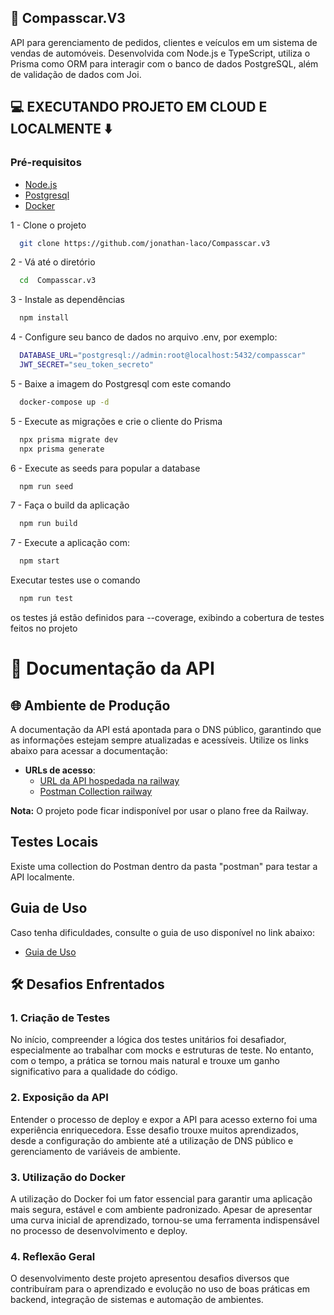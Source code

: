 ## 🚗 Compasscar.V3

API para gerenciamento de pedidos, clientes e veículos em um sistema de vendas de automóveis. Desenvolvida com Node.js e TypeScript, utiliza o Prisma como ORM para interagir com o banco de dados PostgreSQL, além de validação de dados com Joi.

## 💻 EXECUTANDO PROJETO EM CLOUD E LOCALMENTE ⬇️

### Pré-requisitos

- [Node.js](https://nodejs.org/)
- [Postgresql](https://www.postgresql.org/)
- [Docker](https://www.docker.com/)

1 - Clone o projeto

```bash
  git clone https://github.com/jonathan-laco/Compasscar.v3
```

2 - Vá até o diretório

```bash
  cd  Compasscar.v3
```

3 - Instale as dependências

```bash
  npm install
```

4 - Configure seu banco de dados no arquivo .env, por exemplo:

```bash
  DATABASE_URL="postgresql://admin:root@localhost:5432/compasscar"
  JWT_SECRET="seu_token_secreto"
```

5 - Baixe a imagem do Postgresql com este comando

```bash
  docker-compose up -d
```

5 - Execute as migrações e crie o cliente do Prisma

```bash
  npx prisma migrate dev
  npx prisma generate
```

6 - Execute as seeds para popular a database

```bash
  npm run seed
```

7 - Faça o build da aplicação

```bash
  npm run build
```

7 - Execute a aplicação com:

```bash
  npm start
```

Executar testes use o comando

```bash
  npm run test
```

os testes já estão definidos para --coverage, exibindo a cobertura de testes feitos no projeto

# 🔢 Documentação da API

## 🌐 Ambiente de Produção

A documentação da API está apontada para o DNS público, garantindo que as informações estejam sempre atualizadas e acessíveis. Utilize os links abaixo para acessar a documentação:

- **URLs de acesso**:
  - [URL da API hospedada na railway](https://compasscarv3-production.up.railway.app/api-docs)
  - [Postman Collection railway](https://www.postman.com/jonathan0x539/workspace/compasscar-v3/collection/14156529-d51a5a9f-4688-4a37-aafe-6b49f2faeeeb?action=share&source=copy-link&creator=14156529)

**Nota:** O projeto pode ficar indisponível por usar o plano free da Railway.

## Testes Locais

Existe uma collection do Postman dentro da pasta "postman" para testar a API localmente.

## Guia de Uso

Caso tenha dificuldades, consulte o guia de uso disponível no link abaixo:

- [Guia de Uso](https://pepper-tuck-27a.notion.site/Compass-CAR-19be90d9b1278002844acf9ba174be2e?pvs=73)

## 🛠️ Desafios Enfrentados

### 1. Criação de Testes

No início, compreender a lógica dos testes unitários foi desafiador, especialmente ao trabalhar com mocks e estruturas de teste. No entanto, com o tempo, a prática se tornou mais natural e trouxe um ganho significativo para a qualidade do código.

### 2. Exposição da API

Entender o processo de deploy e expor a API para acesso externo foi uma experiência enriquecedora. Esse desafio trouxe muitos aprendizados, desde a configuração do ambiente até a utilização de DNS público e gerenciamento de variáveis de ambiente.

### 3. Utilização do Docker

A utilização do Docker foi um fator essencial para garantir uma aplicação mais segura, estável e com ambiente padronizado. Apesar de apresentar uma curva inicial de aprendizado, tornou-se uma ferramenta indispensável no processo de desenvolvimento e deploy.

### 4. Reflexão Geral

O desenvolvimento deste projeto apresentou desafios diversos que contribuíram para o aprendizado e evolução no uso de boas práticas em backend, integração de sistemas e automação de ambientes.
